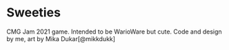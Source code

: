 # Sweeties
 CMG Jam 2021 game. Intended to be WarioWare but cute. Code and design by me, art by Mika Dukar[@mikkdukk]

